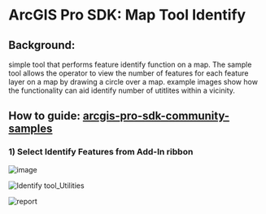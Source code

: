 # ArcGIS Pro SDK: Map Tool Identify

## Background:
simple tool that performs feature identify function on a map. The sample tool allows the operator to view the number of features for each feature layer on a map by drawing a circle over a map. example images show how the functionality can aid identify number of utitlites within a vicinity.

## How to guide: [arcgis-pro-sdk-community-samples](https://github.com/Esri/arcgis-pro-sdk-community-samples/tree/70f8c0c8b1fa5c8bfa0f625132e39d0b728c7583/Map-Exploration/MapToolIdentify)


 ### 1) Select Identify Features from Add-In ribbon
![image](https://github.com/allenaguas/GIS/assets/79226456/e4069162-a367-4bbc-936f-4a8fa14be9b2)

![Identify tool_Utilities](https://github.com/allenaguas/GIS/assets/79226456/81a2d47a-c8a3-4f82-95ae-5c911f6b10dd)

![report](https://github.com/allenaguas/GIS/assets/79226456/3af4e0c1-31b2-4e25-b9fa-9dab40f7e0cb)
